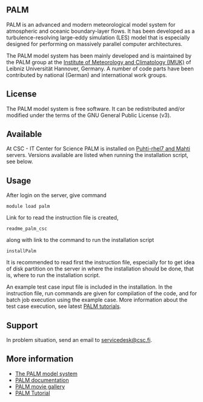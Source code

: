 ## PALM

PALM is an advanced and modern meteorological model system for atmospheric and oceanic boundary-layer flows. It has been developed as a turbulence-resolving large-eddy simulation (LES) model that is especially designed for performing on massively parallel computer architectures. 

The PALM model system has been mainly developed and is maintained by the ​PALM group at the ​[Institute of Meteorology and Climatology (IMUK)](https://www.muk.uni-hannover.de/?&L=1) of Leibniz Universität Hannover, Germany. A number of code parts have been contributed by national (German) and international work groups. 

## License

The PALM model system is free software. It can be redistributed and/or modified under the terms of the GNU General Public License (v3). 
## Available

At CSC - IT Center for Science PALM is installed on [Puhti-rhel7 and Mahti](../computing/available-systems.md) servers.  Versions available are listed when running the installation script, see below.

## Usage

After login on the server, give command

    module load palm

Link for to read the instruction file is created,

    readme_palm_csc

along with link to the command to run the installation script

    installPalm

It is recommended to read first the instruction file, especially for to get idea of disk partition on the server in where the installation should be done, that is, where to run the installation script.

An example test case input file is included in the installation.  In the instruction file, run commands are given for compilation of the code, and for batch job execution using the example case.   More information about the test case execution, see latest [PALM tutorials](https://palm.muk.uni-hannover.de/trac/wiki/doc/tut/palm#Exercisepresentations).

## Support

In problem situation, send an email to servicedesk@csc.fi.

## More information

* [The PALM model system](https://palm.muk.uni-hannover.de/trac)
* [PALM documentation](https://palm.muk.uni-hannover.de/trac/wiki/doc)
* [PALM movie gallery](https://palm.muk.uni-hannover.de/trac/wiki/gallery/movies)
* [PALM Tutorial](https://palm.muk.uni-hannover.de/trac/wiki/doc/tut/palm#Exercisepresentations)



